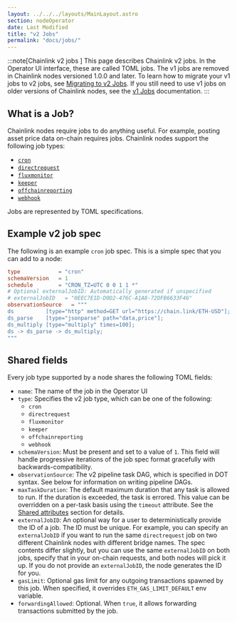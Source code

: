 ```yaml
---
layout: ../../../layouts/MainLayout.astro
section: nodeOperator
date: Last Modified
title: "v2 Jobs"
permalink: "docs/jobs/"
---
```


:::note[Chainlink v2 jobs ]
This page describes Chainlink v2 jobs. In the Operator UI interface, these are called TOML jobs. The v1 jobs are removed in Chainlink nodes versioned 1.0.0 and later. To learn how to migrate your v1 jobs to v2 jobs, see [Migrating to v2 Jobs](/chainlink-nodes/oracle-jobs/migration-v1-v2/). If you still need to use v1 jobs on older versions of Chainlink nodes, see the [v1 Jobs](/chainlink-nodes/oracle-jobs/v1/job-specifications/) documentation.
:::

## What is a Job?

Chainlink nodes require jobs to do anything useful. For example, posting asset price data on-chain requires jobs. Chainlink nodes support the following job types:

- [`cron`](/chainlink-nodes/oracle-jobs/job-types/cron/)
- [`directrequest`](/chainlink-nodes/oracle-jobs/job-types/direct_request/)
- [`fluxmonitor`](/chainlink-nodes/oracle-jobs/job-types/flux_monitor/)
- [`keeper`](/chainlink-nodes/oracle-jobs/job-types/keeper/)
- [`offchainreporting`](/chainlink-nodes/oracle-jobs/job-types/offchain_reporting/)
- [`webhook`](/chainlink-nodes/oracle-jobs/job-types/webhook/)

Jobs are represented by TOML specifications.

## Example v2 job spec

The following is an example `cron` job spec. This is a simple spec that you can add to a node:

```toml
type            = "cron"
schemaVersion   = 1
schedule        = "CRON_TZ=UTC 0 0 1 1 *"
# Optional externalJobID: Automatically generated if unspecified
# externalJobID   = "0EEC7E1D-D0D2-476C-A1A8-72DFB6633F46"
observationSource   = """
ds          [type="http" method=GET url="https://chain.link/ETH-USD"];
ds_parse    [type="jsonparse" path="data,price"];
ds_multiply [type="multiply" times=100];
ds -> ds_parse -> ds_multiply;
"""
```

## Shared fields

Every job type supported by a node shares the following TOML fields:

- `name`: The name of the job in the Operator UI
- `type`: Specifies the v2 job type, which can be one of the following:
  - `cron`
  - `directrequest`
  - `fluxmonitor`
  - `keeper`
  - `offchainreporting`
  - `webhook`
- `schemaVersion`: Must be present and set to a value of `1`. This field will handle progressive iterations of the job spec format gracefully with backwards-compatibility.
- `observationSource`: The v2 pipeline task DAG, which is specified in DOT syntax. See below for information on writing pipeline DAGs.
- `maxTaskDuration`: The default maximum duration that any task is allowed to run. If the duration is exceeded, the task is errored. This value can be overridden on a per-task basis using the `timeout` attribute. See the [Shared attributes](/chainlink-nodes/oracle-jobs/tasks#shared-attributes) section for details.
- `externalJobID`: An optional way for a user to deterministically provide the ID of a job. The ID must be unique. For example, you can specify an `externalJobID` if you want to run the same `directrequest` job on two different Chainlink nodes with different bridge names. The spec contents differ slightly, but you can use the same `externalJobID` on both jobs, specify that in your on-chain requests, and both nodes will pick it up. If you do not provide an `externalJobID`, the node generates the ID for you.
- `gasLimit`: Optional gas limit for any outgoing transactions spawned by this job. When specified, it overrides `ETH_GAS_LIMIT_DEFAULT` env variable.
- `forwardingAllowed`: Optional. When `true`, it allows forwarding transactions submitted by the job.
